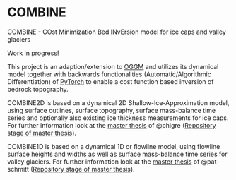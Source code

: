 # COMBINE
COMBINE - COst Minimization Bed INvErsion model for ice caps and valley glaciers

Work in progress!

This project is an adaption/extension to [OGGM](https://github.com/OGGM/oggm) and utilizes its dynamical model together with backwards functionalities (Automatic/Algorithmic Differentiation) of [PyTorch](https://pytorch.org/) to enable a cost function based inversion of bedrock topography.

COMBINE2D is based on a dynamical 2D Shallow-Ice-Approximation model, using surface outlines, surface topography, surface mass-balance time series and optionally also existing ice thickness measurements for ice caps. For further information look at the [master thesis](https://diglib.uibk.ac.at/ulbtirolhs/content/titleinfo/3086935/full.pdf) of @phigre ([Repository stage of master thesis](https://github.com/OGGM/COMBINE/tree/04aa57353f72f272a264be5a4c683ffa7dc5bf0f)).

COMBINE1D is based on a dynamical 1D or flowline model, using flowline surface heights and widths as well as surface mass-balance time series for valley glaciers. For further information look at the [master thesis](https://diglib.uibk.ac.at/ulbtirolhs/content/titleinfo/6139027/full.pdf) of @pat-schmitt ([Repository stage of master thesis](https://github.com/OGGM/COMBINE/tree/bf2f7372787adf3e4f31ba5fd56e8968b9fb3347)).
